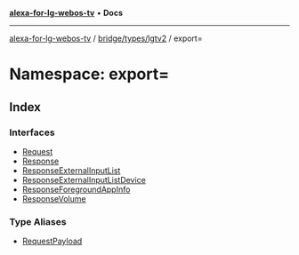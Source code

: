 [**alexa-for-lg-webos-tv**](../../../../../README.md) • **Docs**

***

[alexa-for-lg-webos-tv](../../../../../modules.md) / [bridge/types/lgtv2](../../README.md) / export=

# Namespace: export=

## Index

### Interfaces

- [Request](interfaces/Request.md)
- [Response](interfaces/Response.md)
- [ResponseExternalInputList](interfaces/ResponseExternalInputList.md)
- [ResponseExternalInputListDevice](interfaces/ResponseExternalInputListDevice.md)
- [ResponseForegroundAppInfo](interfaces/ResponseForegroundAppInfo.md)
- [ResponseVolume](interfaces/ResponseVolume.md)

### Type Aliases

- [RequestPayload](type-aliases/RequestPayload.md)
